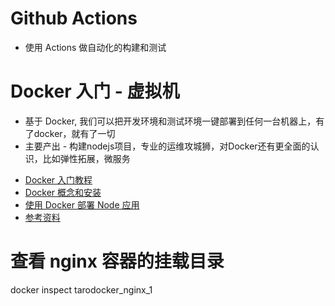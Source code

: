 # Github Actions

- 使用 Actions 做自动化的构建和测试

# Docker 入门 - 虚拟机

* 基于 Docker, 我们可以把开发环境和测试环境一键部署到任何一台机器上，有了docker，就有了一切
* 主要产出 - 构建nodejs项目，专业的运维攻城狮，对Docker还有更全面的认识，比如弹性拓展，微服务

- [Docker 入门教程](http://www.ruanyifeng.com/blog/2018/02/docker-tutorial.html)
- [Docker 概念和安装](https://segmentfault.com/a/1190000019487122)
- [使用 Docker 部署 Node 应用](https://segmentfault.com/a/1190000019512222)
- [参考资料](https://yeasy.gitbooks.io/docker_practice/image/rm.html)

# 查看 nginx 容器的挂载目录

docker inspect tarodocker_nginx_1
